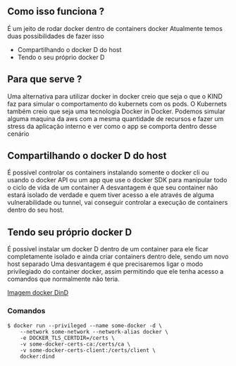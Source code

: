 ## Como isso funciona ?
É um jeito de rodar docker dentro de containers docker
Atualmente temos duas possibilidades de fazer isso
- Compartilhando o docker D do host
- Tendo o seu próprio docker D
## Para que serve ?
Uma alternativa para utilizar docker in docker creio que seja o que o KIND faz para simular o comportamento do kubernets com os pods. 
O Kubernets também creio que seja uma tecnologia Docker in Docker.
Podemos simular alguma maquina da aws com a mesma quantidade de recursos e fazer um stress da aplicação interno e ver como o app se comporta dentro desse cenário
## Compartilhando o docker D do host 
É possível controlar os containers instalando somente o docker cli ou usando o docker API ou um app que use o docker SDK para manipular todo o ciclo de vida de um container 
A desvantagem é que seu container não estará isolado de verdade e quem tiver acesso a ele através de alguma vulnerabilidade ou tunnel, vai conseguir controlar a execução de containers dentro do seu host.
## Tendo seu próprio docker D
É possível instalar um docker D dentro de um container para ele ficar completamente isolado e ainda criar containers dentro dele, sendo um novo host separado 
Uma desvantagem é que precisaremos ligar o modo privilegiado do container docker, assim permitindo que ele tenha acesso a comandos que normalmente não teria.

[Imagem docker DinD](https://hub.docker.com/_/docker)

### Comandos 

```shell
$ docker run --privileged --name some-docker -d \
	--network some-network --network-alias docker \
	-e DOCKER_TLS_CERTDIR=/certs \
	-v some-docker-certs-ca:/certs/ca \
	-v some-docker-certs-client:/certs/client \
	docker:dind

```

